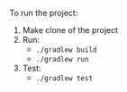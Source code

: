 To run the project:

1. Make clone of the project
2. Run:
    * `./gradlew build`
    * `./gradlew run`
3. Test:
    * `./gradlew test`